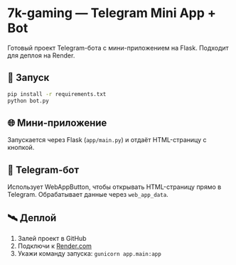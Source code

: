 
# 7k-gaming — Telegram Mini App + Bot

Готовый проект Telegram-бота с мини-приложением на Flask. Подходит для деплоя на Render.

## 🚀 Запуск

```bash
pip install -r requirements.txt
python bot.py
```

## 🌐 Мини-приложение

Запускается через Flask (`app/main.py`) и отдаёт HTML-страницу с кнопкой.

## 🤖 Telegram-бот

Использует WebAppButton, чтобы открывать HTML-страницу прямо в Telegram. Обрабатывает данные через `web_app_data`.

## 🛰️ Деплой

1. Залей проект в GitHub
2. Подключи к [Render.com](https://render.com)
3. Укажи команду запуска: `gunicorn app.main:app`
